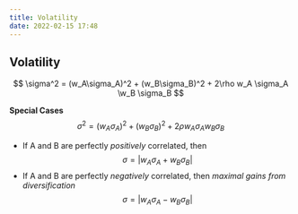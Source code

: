 ```yaml
---
title: Volatility
date: 2022-02-15 17:48
---
```


## Volatility

$$
\sigma^2 = (w_A\sigma_A)^2 + (w_B\sigma_B)^2 + 2\rho w_A \sigma_A \w_B \sigma_B
$$


**Special Cases**
$$ 
\sigma^2 = (w_A\sigma_A)^2 + (w_B \sigma_B)^2 + 2\rho w_A \sigma_A w_B \sigma_B
$$


- If A and B are perfectly *positively* correlated, then 
$$ 
\sigma = |w_A \sigma_A + w_B \sigma_B|
$$
- If A and B are perfectly *negatively* correlated, then 
  *maximal gains from diversification*
$$ 
\sigma = |w_A \sigma_A - w_B \sigma_B|
$$
  

